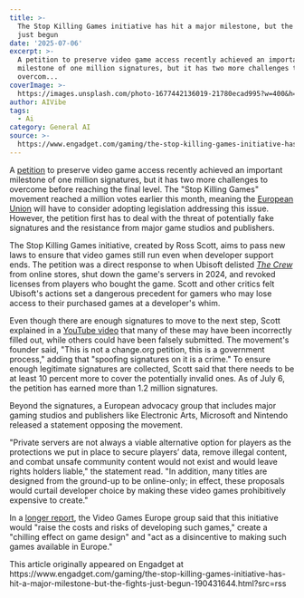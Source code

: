 ```yaml
---
title: >-
  The Stop Killing Games initiative has hit a major milestone, but the fight's
  just begun
date: '2025-07-06'
excerpt: >-
  A petition to preserve video game access recently achieved an important
  milestone of one million signatures, but it has two more challenges to
  overcom...
coverImage: >-
  https://images.unsplash.com/photo-1677442136019-21780ecad995?w=400&h=200&fit=crop&auto=format
author: AIVibe
tags:
  - Ai
category: General AI
source: >-
  https://www.engadget.com/gaming/the-stop-killing-games-initiative-has-hit-a-major-milestone-but-the-fights-just-begun-190431644.html?src=rss
---
```

<p>A <a data-i13n="elm:context_link;elmt:doNotAffiliate;cpos:1;pos:1" class="no-affiliate-link" href="https://www.stopkillinggames.com/">petition</a> to preserve video game access recently achieved an important milestone of one million signatures, but it has two more challenges to overcome before reaching the final level. The "Stop Killing Games" movement reached a million votes earlier this month, meaning the <a data-i13n="elm:context_link;elmt:doNotAffiliate;cpos:2;pos:1" class="no-affiliate-link" href="https://eci.ec.europa.eu/045/public/#/screen/home">European Union</a> will have to consider adopting legislation addressing this issue. However, the petition first has to deal with the threat of potentially fake signatures and the resistance from major game studios and publishers.</p>
<p>The Stop Killing Games initiative, created by Ross Scott, aims to pass new laws to ensure that video games still run even when developer support ends. The petition was a direct response to when Ubisoft delisted <a data-i13n="cpos:3;pos:1" href="https://www.engadget.com/ubisoft-is-deleting-the-crew-from-players-libraries-reminding-us-we-own-nothing-165328083.html"><em>The Crew</em></a> from online stores, shut down the game's servers in 2024, and revoked licenses from players who bought the game. Scott and other critics felt Ubisoft's actions set a dangerous precedent for gamers who may lose access to their purchased games at a developer's whim.</p>
<span id="end-legacy-contents"></span><p>Even though there are enough signatures to move to the next step, Scott explained in a <a data-i13n="elm:context_link;elmt:doNotAffiliate;cpos:4;pos:1" class="no-affiliate-link" href="https://www.youtube.com/watch?v=cmkCQJrc9n4">YouTube video</a> that many of these may have been incorrectly filled out, while others could have been falsely submitted. The movement's founder said, "This is not a change.org petition, this is a government process," adding that "spoofing signatures on it is a crime." To ensure enough legitimate signatures are collected, Scott said that there needs to be at least 10 percent more to cover the potentially invalid ones. As of July 6, the petition has earned more than 1.2 million signatures.</p>
<p>Beyond the signatures, a European advocacy group that includes major gaming studios and publishers like Electronic Arts, Microsoft and Nintendo released a statement opposing the movement.</p>
<p>"Private servers are not always a viable alternative option for players as the protections we put in place to secure players’ data, remove illegal content, and combat unsafe community content would not exist and would leave rights holders liable," the statement read. "In addition, many titles are designed from the ground-up to be online-only; in effect, these proposals would curtail developer choice by making these video games prohibitively expensive to create."</p>
<p>In a <a data-i13n="elm:context_link;elmt:doNotAffiliate;cpos:5;pos:1" class="no-affiliate-link" href="https://www.videogameseurope.eu/wp-content/uploads/2025/07/VGE-Position-Discontinuation-of-Support-to-Online-Games-04072025.pdf">longer report</a>, the Video Games Europe group said that this initiative would "raise the costs and risks of developing such games," create a "chilling effect on game design" and "act as a disincentive to making such games available in Europe."</p>
<p></p>This article originally appeared on Engadget at https://www.engadget.com/gaming/the-stop-killing-games-initiative-has-hit-a-major-milestone-but-the-fights-just-begun-190431644.html?src=rss
